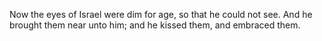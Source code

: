 Now the eyes of Israel were dim for age, so that he could not see. And he brought them near unto him; and he kissed them, and embraced them.
